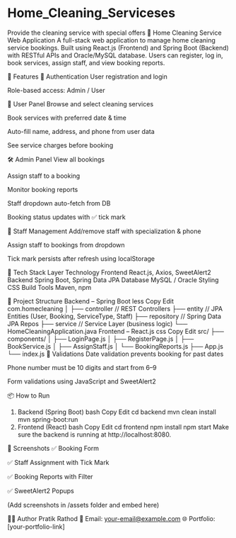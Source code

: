 # Home_Cleaning_Serviceses
Provide the cleaning service with special offers
🧹 Home Cleaning Service Web Application
A full-stack web application to manage home cleaning service bookings. Built using React.js (Frontend) and Spring Boot (Backend) with RESTful APIs and Oracle/MySQL database. Users can register, log in, book services, assign staff, and view booking reports.

🚀 Features
🔐 Authentication
User registration and login

Role-based access: Admin / User

👤 User Panel
Browse and select cleaning services

Book services with preferred date & time

Auto-fill name, address, and phone from user data

See service charges before booking

🛠️ Admin Panel
View all bookings

Assign staff to a booking

Monitor booking reports

Staff dropdown auto-fetch from DB

Booking status updates with ✅ tick mark

👷 Staff Management
Add/remove staff with specialization & phone

Assign staff to bookings from dropdown

Tick mark persists after refresh using localStorage

🧰 Tech Stack
Layer	Technology
Frontend	React.js, Axios, SweetAlert2
Backend	Spring Boot, Spring Data JPA
Database	MySQL / Oracle
Styling	CSS
Build Tools	Maven, npm

📂 Project Structure
Backend – Spring Boot
less
Copy
Edit
com.homecleaning
│
├── controller        // REST Controllers
├── entity            // JPA Entities (User, Booking, ServiceType, Staff)
├── repository        // Spring Data JPA Repos
├── service           // Service Layer (business logic)
└── HomeCleaningApplication.java
Frontend – React.js
css
Copy
Edit
src/
├── components/
│   ├── LoginPage.js
│   ├── RegisterPage.js
│   ├── BookService.js
│   ├── AssignStaff.js
│   └── BookingReports.js
├── App.js
└── index.js
🧪 Validations
Date validation prevents booking for past dates

Phone number must be 10 digits and start from 6–9

Form validations using JavaScript and SweetAlert2

📦 How to Run
1. Backend (Spring Boot)
bash
Copy
Edit
cd backend
mvn clean install
mvn spring-boot:run
2. Frontend (React)
bash
Copy
Edit
cd frontend
npm install
npm start
Make sure the backend is running at http://localhost:8080.

📸 Screenshots
✅ Booking Form

✅ Staff Assignment with Tick Mark

✅ Booking Reports with Filter

✅ SweetAlert2 Popups

(Add screenshots in /assets folder and embed here)

🧑‍💻 Author
Pratik Rathod
📧 Email: your-email@example.com
🌐 Portfolio: [your-portfolio-link]
